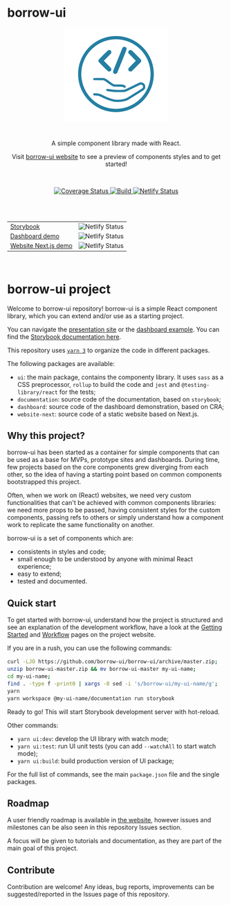 # borrow-ui

<p align="center" style="padding: 10px; background-color: white; margin-right: auto; margin-left: auto; width: 220px; margin-bottom: 10px;">
  <img src="./assets/images/logo-color-192.png" height="192"/>
</p>

<br />

<p align="center">
    A simple component library made with React.
</p>
<p align="center">
  Visit <a href="https://www.borrow-ui.dev/">borrow-ui website</a> to see a preview of components styles and to get started!
</p>

<br />

<p align="center">
    <a href="https://coveralls.io/github/borrow-ui/borrow-ui">
        <img
            src="https://coveralls.io/repos/github/borrow-ui/borrow-ui/badge.svg" alt="Coverage Status"
        />
    </a>
    <a href="https://app.travis-ci.com/github/borrow-ui/borrow-ui">
        <img
            src="https://app.travis-ci.com/borrow-ui/borrow-ui.svg?branch=master" alt="Build"
        />
    </a>
    <a href="https://badge.fury.io/js/@borrow-ui%2Fui">
        <img
            src="https://badge.fury.io/js/@borrow-ui%2Fui.svg" alt="Netlify Status"
        />
    </a>
</p>

<br />
<br />

<div align="center">
    <table>
        <tr>
            <td>
            <a href="https://docs.borrow-ui.dev/">Storybook</a>
            </td>
            <td>
                <img
                    src="https://api.netlify.com/api/v1/badges/b8ed96f0-009b-4325-a5a2-a1026b2b4fc8/deploy-status" alt="Netlify Status"
                />
            </td>
        </tr>
        <tr>
            <td>
                <a href="https://dashboard.borrow-ui.dev/">Dashboard demo</a>
            </td>
            <td>
                <img
                    src="https://api.netlify.com/api/v1/badges/5b80574a-c68a-4616-b599-9610ae3c7fa9/deploy-status" alt="Netlify Status"
                />
            </td>
        </tr>
        <tr>
            <td>
                <a href="https://next.borrow-ui.dev/">Website Next.js demo</a>
            </td>
            <td>
                <img
                    src="https://api.netlify.com/api/v1/badges/4f38958f-a89c-40dc-bf1e-863251a1689a/deploy-status" alt="Netlify Status"
                />
            </td>
        </tr>
    </table>
</div>

<br />

# borrow-ui project

Welcome to borrow-ui repository! borrow-ui is a simple React component library, which you can extend and/or use as a starting project.

You can navigate the [presentation site](https://www.borrow-ui.dev/) or the [dashboard example](https://dashboard.borrow-ui.dev/).
You can find the [Storybook documentation here](https://docs.borrow-ui.dev/).

This repository uses [`yarn 3`](https://yarnpkg.com/) to organize the code in different packages.

The following packages are available:

- `ui`: the main package, contains the componenty library. It uses `sass` as a CSS preprocessor, `rollup` to build the code and `jest` and `@testing-library/react` for the tests;
- `documentation`: source code of the documentation, based on `storybook`;
- `dashboard`: source code of the dashboard demonstration, based on CRA;
- `website-next`: source code of a static website based on Next.js.

## Why this project?

borrow-ui has been started as a container for simple components that can be used as a base for MVPs, prototype sites and dashboards.
During time, few projects based on the core components grew diverging from each other, so the idea of having a starting point based on common components bootstrapped this project.

Often, when we work on (React) websites, we need very custom functionalities that can't be achieved with common components libraries: we need more props to be passed, having consistent styles for the custom components, passing refs to others or simply understand how a component work to replicate the same functionality on another.

borrow-ui is a set of components which are:

- consistents in styles and code;
- small enough to be understood by anyone with minimal React experience;
- easy to extend;
- tested and documented.

## Quick start

To get started with borrow-ui, understand how the project is structured and see an explanation of the development workflow, have a look at the
[Getting Started](https://www.borrow-ui.dev/getting-started/getting-started) and
[Workflow](https://www.borrow-ui.dev/workflow) pages on the project website.

If you are in a rush, you can use the following commands:

```bash
curl -LJO https://github.com/borrow-ui/borrow-ui/archive/master.zip;
unzip borrow-ui-master.zip && mv borrow-ui-master my-ui-name;
cd my-ui-name;
find . -type f -print0 | xargs -0 sed -i 's/borrow-ui/my-ui-name/g';
yarn
yarn workspace @my-ui-name/documentation run storybook
```

Ready to go! This will start Storybook development server with hot-reload.

Other commands:

- `yarn ui:dev`: develop the UI library with watch mode;
- `yarn ui:test`: run UI unit tests (you can add `--watchAll` to start watch mode);
- `yarn ui:build`: build production version of UI package;

For the full list of commands, see the main `package.json` file and the single packages.

## Roadmap

A user friendly roadmap is available in [the website](https://www.borrow-ui.dev/roadmap), however issues and milestones can be also seen in this repository Issues section.

A focus will be given to tutorials and documentation, as they are part of the main goal of this project.

## Contribute

Contribution are welcome! Any ideas, bug reports, improvements can be suggested/reported in the Issues page of this repository.
